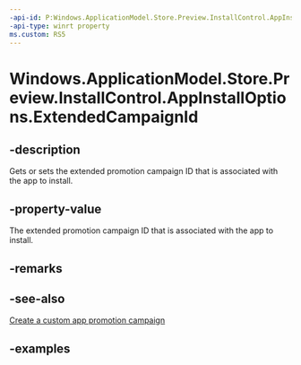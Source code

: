 ```yaml
---
-api-id: P:Windows.ApplicationModel.Store.Preview.InstallControl.AppInstallOptions.ExtendedCampaignId
-api-type: winrt property
ms.custom: RS5
---
```


<!-- Property syntax.
public string ExtendedCampaignId { get;  set; }
-->

# Windows.ApplicationModel.Store.Preview.InstallControl.AppInstallOptions.ExtendedCampaignId

## -description
Gets or sets the extended promotion campaign ID that is associated with the app to install.

## -property-value
The extended promotion campaign ID that is associated with the app to install.

## -remarks

## -see-also
[Create a custom app promotion campaign](/windows/uwp/publish/create-a-custom-app-promotion-campaign)

## -examples
